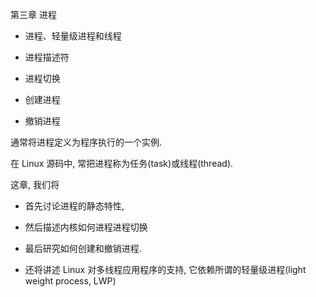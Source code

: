 第三章 进程

- 进程、轻量级进程和线程

- 进程描述符

- 进程切换

- 创建进程

- 撤销进程

通常将进程定义为程序执行的一个实例.

在 Linux 源码中, 常把进程称为任务(task)或线程(thread).

这章, 我们将

- 首先讨论进程的静态特性,

- 然后描述内核如何进程进程切换

- 最后研究如何创建和撤销进程.

- 还将讲述 Linux 对多线程应用程序的支持, 它依赖所谓的轻量级进程(light weight process, LWP)